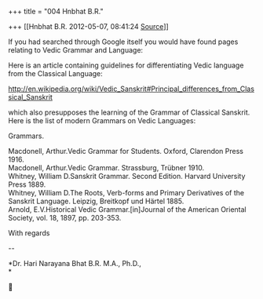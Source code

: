 +++
title = "004 Hnbhat B.R."

+++
[[Hnbhat B.R.	2012-05-07, 08:41:24 [Source](https://groups.google.com/g/samskrita/c/l1Pg-muOLjI)]]



> 
> > 
> >   
> > 
> > 

If you had searched through Google itself you would have found pages relating to Vedic Grammar and Language:

  

Here is an article containing guidelines for differentiating Vedic language from the Classical Language:

  

<http://en.wikipedia.org/wiki/Vedic_Sanskrit#Principal_differences_from_Classical_Sanskrit>

  

  

which also presupposes the learning of the Grammar of Classical Sanskrit. Here is the list of modern Grammars on Vedic Languages:

  
Grammars.  
  
Macdonell, Arthur.Vedic Grammar for Students. Oxford, Clarendon Press 1916.  
Macdonell, Arthur.Vedic Grammar. Strassburg, Trübner 1910.  
Whitney, William D.Sanskrit Grammar. Second Edition. Harvard University Press 1889.  
Whitney, William D.The Roots, Verb-forms and Primary Derivatives of the Sanskrit Language. Leipzig, Breitkopf und Härtel 1885.  
Arnold, E.V.Historical Vedic Grammar.\[in\]Journal of the American Oriental Society, vol. 18, 1897, pp. 203-353.

  

With regards

  

--  

*Dr. Hari Narayana Bhat B.R. M.A., Ph.D.,  
*



